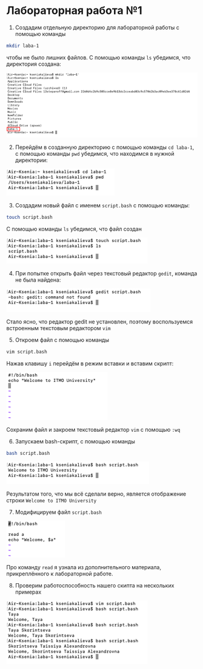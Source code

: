 # Лабораторная работа №1
1. Создадим отдельную директорию для лабораторной работы с помощью команды
```bash
mkdir laba-1
```
чтобы не было лишних файлов. С помощью команды `ls` убедимся, что директория создана:

![image](img01.png)


2. Перейдём в созданную директорию с помощью команды `cd laba-1`,  с помощью команды `pwd` убедимся, что находимся в нужной директории:

![image](img2.png)


3. Создадим новый файл с именем `script.bash` с помощью команды:
```bash
touch script.bash
```
С помощью команды `ls` убедимся, что файл создан

![image](img3.png)


4. При попытке открыть файл через текстовый редактор `gedit`, команда не была найдена:

![image](img4.png)

Стало ясно, что редактор gedit не установлен, поэтому воспользуемся встроенным текстовым редактором `vim`


5. Откроем файл с помощью команды
```bash
vim script.bash
```
Нажав клавишу `i` перейдём в режим вставки и вставим скрипт:

![image](img5.png)

Сохраним файл и закроем текстовый редактор `vim` с помощью `:wq`

6. Запускаем bash-скрипт, с помощью команды
```bash
bash script.bash
```

![image](img6.png)

Результатом того, что мы всё сделали верно, является отображение строки `Welcome to ITMO University`

7. Модифицируем файл `script.bash`

![image](img7.png)

Про команду `read` я узнала из дополнительного материала, прикреплённого к лабораторной работе.


8. Проверим работоспособность нашего скипта на нескольких примерах
   
![image](img8.png)



